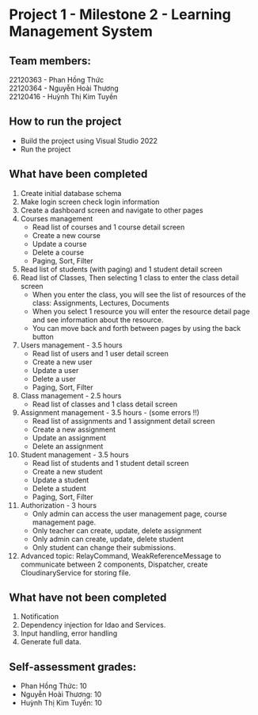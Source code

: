 # Project 1 - Milestone 2 - Learning Management System

## Team members: 
22120363 - Phan Hồng Thức <br>
22120364 - Nguyễn Hoài Thương <br>
22120416 - Huỳnh Thị Kim Tuyền 
## How to run the project
- Build the project using Visual Studio 2022 
- Run the project

## What have been completed
1. Create initial database schema
2. Make login screen check login information
3. Create a dashboard screen and navigate to other pages
4. Courses management
    - Read list of courses and 1 course detail screen
    - Create a new course
    - Update a course
    - Delete a course
    - Paging, Sort, Filter
5. Read list of students (with paging) and 1 student detail screen
6. Read list of Classes, Then selecting 1 class to enter the class detail screen
    - When you enter the class, you will see the list of resources of the class: Assignments, Lectures, Documents
    - When you select 1 resource you will enter the resource detail page and see information about the resource. 
    - You can move back and forth between pages by using the back button
7. Users management - 3.5 hours
    - Read list of users and 1 user detail screen
    - Create a new user
    - Update a user
    - Delete a user
    - Paging, Sort, Filter
8. Class management - 2.5 hours
    - Read list of classes and 1 class detail screen
9. Assignment management - 3.5 hours - (some errors !!)
    - Read list of assignments and 1 assignment detail screen
    - Create a new assignment
    - Update an assignment
    - Delete an assignment
10. Student management - 3.5 hours
    - Read list of students and 1 student detail screen
    - Create a new student
    - Update a student
    - Delete a student
    - Paging, Sort, Filter
11. Authorization - 3 hours
    - Only admin can access the user management page, course management page.
    - Only teacher can create, update, delete assignment
    - Only admin can create, update, delete student
    - Only student can change their submissions.
12. Advanced topic: RelayCommand, WeakReferenceMessage to communicate between 2 components, Dispatcher, create CloudinaryService for storing file. 
## What have not been completed
1. Notification
2. Dependency injection for Idao and Services.
3. Input handling, error handling
4. Generate full data.

## Self-assessment grades:
- Phan Hồng Thức: 10
- Nguyễn Hoài Thương: 10
- Huỳnh Thị Kim Tuyền: 10


